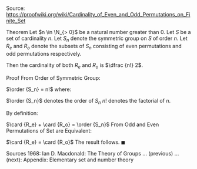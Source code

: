 # 

Source: https://proofwiki.org/wiki/Cardinality_of_Even_and_Odd_Permutations_on_Finite_Set

Theorem
Let $n \in \N_{> 0}$ be a natural number greater than $0$.
Let $S$ be a set of cardinality $n$.
Let $S_n$ denote the symmetric group on $S$ of order $n$.
Let $R_e$ and $R_o$ denote the subsets of $S_n$ consisting of even permutations and odd permutations respectively.

Then the cardinality of both $R_e$ and $R_o$ is $\dfrac {n!} 2$.


Proof
From Order of Symmetric Group:

$\order {S_n} = n!$
where:

$\order {S_n}$ denotes the order of $S_n$
$n!$ denotes the factorial of $n$.

By definition:

$\card {R_e} + \card {R_o} = \order {S_n}$
From Odd and Even Permutations of Set are Equivalent:

$\card {R_e} = \card {R_o}$
The result follows.
$\blacksquare$


Sources
1968: Ian D. Macdonald: The Theory of Groups ... (previous) ... (next): Appendix: Elementary set and number theory





